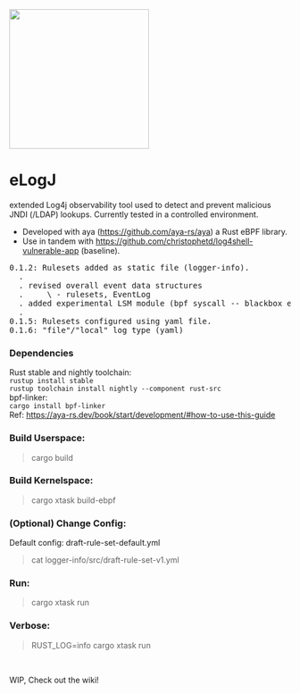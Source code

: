 <img src="https://github.com/WillGAndre/eLogJ/blob/main/elogj.png" width="250">

# eLogJ
extended Log4j observability tool used to detect and prevent malicious JNDI (/LDAP) lookups. Currently tested in a controlled environment.<br>
- Developed with aya (https://github.com/aya-rs/aya) a Rust eBPF library.<br>
- Use in tandem with https://github.com/christophetd/log4shell-vulnerable-app (baseline).

<pre>
0.1.2: Rulesets added as static file (logger-info).
  .
  . revised overall event data structures
  .     \ - rulesets, EventLog
  . added experimental LSM module (bpf syscall -- blackbox eLogJ)
  .
0.1.5: Rulesets configured using yaml file.
0.1.6: "file"/"local" log_type (yaml)
</pre>

### Dependencies
Rust stable and nightly toolchain: 
<br>
`rustup install stable`
<br>
`rustup toolchain install nightly --component rust-src`
<br>
bpf-linker:
<br>
`cargo install bpf-linker`
<br>
Ref: https://aya-rs.dev/book/start/development/#how-to-use-this-guide

### Build Userspace:
> cargo build

### Build Kernelspace:
> cargo xtask build-ebpf

### (Optional) Change Config:
Default config: draft-rule-set-default.yml
> cat logger-info/src/draft-rule-set-v1.yml

### Run:
> cargo xtask run

### Verbose:
> RUST_LOG=info cargo xtask run

<br>

WIP, Check out the wiki!
